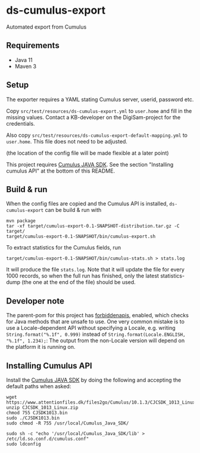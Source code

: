 # ds-cumulus-export
Automated export from Cumulus

## Requirements
* Java 11
* Maven 3

## Setup

The exporter requires a YAML stating Cumulus server, userid, password etc.

Copy `src/test/resources/ds-cumulus-export.yml` to `user.home` and fill in the missing values.
Contact a KB-developer on the DigiSam-project for the credentials.

Also copy `src/test/resources/ds-cumulus-export-default-mapping.yml` to `user.home`.
This file does not need to be adjusted.

(the location of the config file will be made flexible at a later point)

This project requires [Cumulus JAVA SDK](https://sbprojects.statsbiblioteket.dk/display/AIM/Cumulus+Java+SDK).
See the section "Installing cumulus API" at the bottom of this README.
 
## Build & run

When the config files are copied and the Cumulus API is installed, 
`ds-cumulus-export` can be build & run with
```
mvn package
tar -xf target/cumulus-export-0.1-SNAPSHOT-distribution.tar.gz -C target/
target/cumulus-export-0.1-SNAPSHOT/bin/cumulus-export.sh
```

To extract statistics for the Cumulus fields, run
```
target/cumulus-export-0.1-SNAPSHOT/bin/cumulus-stats.sh > stats.log
```
It will produce the file `stats.log`. Note that it will update the file for every 1000 records,
so when the full run has finished, only the latest statistics-dump (the one at the end of the
file) should be used.

## Developer note

The parent-pom for this project has [forbiddenapis](https://github.com/policeman-tools/forbidden-apis),
enabled, which checks for Java methods that are unsafe to use. One very common mistake is to use a
Locale-dependent API without specifying a Locale, e.g. writing `String.format("%.1f", 0.999)`
instead of `String.format(Locale.ENGLISH, "%.1f", 1.234);`: The output from the non-Locale
version will depend on the platform it is running on.

## Installing Cumulus API

Install the  [Cumulus JAVA SDK](https://sbprojects.statsbiblioteket.dk/display/AIM/Cumulus+Java+SDK)
by doing the following and accepting the default paths when asked: 

```
wget https://www.attentionfiles.dk/files2go/Cumulus/10.1.3/CJCSDK_1013_Linux.zip
unzip CJCSDK_1013_Linux.zip
chmod 755 CJSDK1013.bin
sudo ./CJSDK1013.bin
sudo chmod -R 755 /usr/local/Cumulus_Java_SDK/

sudo sh -c "echo '/usr/local/Cumulus_Java_SDK/lib' > /etc/ld.so.conf.d/cumulus.conf"
sudo ldconfig
```


